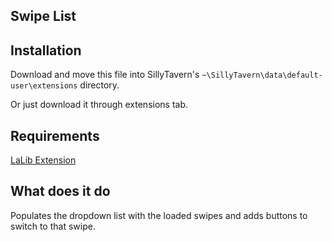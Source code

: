 ## **Swipe List**


## Installation

Download and move this file into SillyTavern's `~\SillyTavern\data\default-user\extensions` directory.

Or just download it through extensions tab.

## Requirements

[LaLib Extension](https://github.com/LenAnderson/SillyTavern-LALib)

## What does it do

Populates the dropdown list with the loaded swipes and adds buttons to switch to that swipe.


